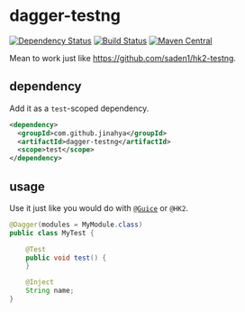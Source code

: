# dagger-testng
[![Dependency Status](https://www.versioneye.com/user/projects/56694ea643cfea0032000073/badge.svg)](https://www.versioneye.com/user/projects/56694ea643cfea0032000073)
[![Build Status](https://travis-ci.org/jinahya/dagger-testng.svg)](https://travis-ci.org/jinahya/dagger-testng)
[![Maven Central](https://img.shields.io/maven-central/v/com.github.jinahya/dagger-testng.svg)](http://search.maven.org/#search%7Cga%7C1%7Ca%3A%22dagger-testng%22)

Mean to work just like https://github.com/saden1/hk2-testng.
## dependency
Add it as a `test`-scoped dependency.
~~~xml
<dependency>
  <groupId>com.github.jinahya</groupId>
  <artifactId>dagger-testng</artifactId>
  <scope>test</scope>
</dependency>
~~~
## usage
Use it just like you would do with [`@Guice`](http://testng.org/javadoc/org/testng/annotations/Guice.html) or `@HK2`.
~~~java
@Dagger(modules = MyModule.class)
public class MyTest {

    @Test
    public void test() {
    }

    @Inject
    String name;
}
~~~
